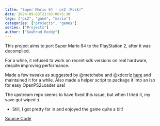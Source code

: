 ```yaml
---
title: "Super Mario 64 - ps2 (Fork)"
date: 2024-09-03T21:03:00+5:30
tags: ["ps2", "game", "mario"]
categories: ["projects", "games"]
series: ["Projects"]
author: ["Souhrud Reddy"]
---
```


This project aims to port Super Mario 64 to the PlayStation 2, after it was decompiled. 

For a while, it refused to work on recent sdk versions on real hardware, despite improving performance. 

Made a few tweaks as suggested by @metchebe and @xdccrlz [here](https://github.com/fgsfdsfgs/sm64-port/issues/72#issuecomment-1265325542) and maintained it for a while. Also made a helper script to package it into an iso for easy OpenPS2Loader use!

The upstream repo seems to have fixed this issue, but when I tried it, my save got wiped :(   
- Still, I got pretty far in and enjoyed the game quite a bit!

[Source Code](https://github.com/sounddrill31/sm64-port)